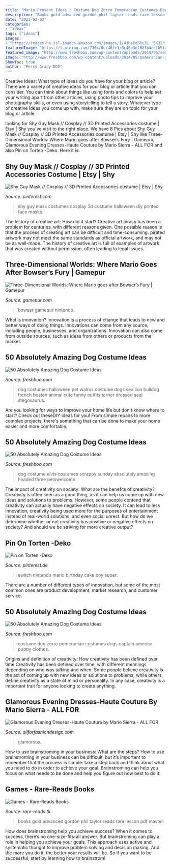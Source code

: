 ```yaml
---
title: "Mario Present Ideas : Costume Dog Zorro Pomeranian Costumes Dogs Captain America Puppy Clothes"
description: "Books gold advanced gordon phil taylor reads rare lesson pdf master"
date: "2023-02-02"
categories:
- "ideas"
tags: ["ideas"]
images:
- "https://images-na.ssl-images-amazon.com/images/I/41HsCo58c3L._SX323_BO1,204,203,200_.jpg"
featuredImage: "https://i.pinimg.com/736x/0c/46/e3/0c46e3ef683b4eefb5fd640ccac2f20d.jpg"
featured_image: "http://www.freshboo.com/wp-content/uploads/2014/05/seal-Dog-Costumes.jpg"
image: "http://www.freshboo.com/wp-content/uploads/2014/05/pomeranian-in-zorro-costume.jpg"
ShowToc: true
author: "Percy Grady DDS"
---
```



Creative Ideas: What type of ideas do you have for your blog or article?
There are a variety of creative ideas for your blog or article that you can consider. You can think about things like using fonts and colors to help set your writing apart from other articles, using photo tips to improve your photography skills, or even using storytelling to tell a story. Whatever type of creative ideas you come up with, make sure they are on topic for your blog or article.

	

		
looking for Shy Guy Mask // Cosplay // 3D Printed Accessories costume | Etsy | Shy you've visit to the right place. We have 8 Pics about Shy Guy Mask // Cosplay // 3D Printed Accessories costume | Etsy | Shy like Three-Dimensional Worlds: Where Mario goes after Bowser’s Fury | Gamepur, Glamorous Evening Dresses-Haute Couture by Mario Sierra - ALL FOR and also Pin on Torten -Deko. Here it is:
		
    
## Shy Guy Mask // Cosplay // 3D Printed Accessories Costume | Etsy | Shy

<img loading=lazy src="https://i.pinimg.com/originals/aa/cd/89/aacd8972d4acbfcd75d6780cb15d8f14.jpg" onerror="this.onerror=null;this.src='https://tse4.mm.bing.net/th?id=OIP.aAUzDWl1JjnEb0GS8ulCRAHaFj&amp;pid=15.1';" alt="Shy Guy Mask // Cosplay // 3D Printed Accessories costume | Etsy | Shy">

_Source: pinterest.com_

>shy guy mask costumes cosplay 3d costume halloween diy printed face masks. 

	

The history of creative art: How did it start?
Creative art piracy has been a problem for centuries, with different reasons given. One possible reason is that the process of creating art can be difficult and time-consuming. pirated artwork may not meet the same standards as official artwork, and may not be as well-made. The history of creative art is full of examples of artwork that was created without permission, often leading to legal issues.

    
## Three-Dimensional Worlds: Where Mario Goes After Bowser’s Fury | Gamepur

<img loading=lazy src="https://assets.gamepur.com/wp-content/uploads/2021/03/09105523/Switch_SM3DWBowsersFury_screenshot_21-800x600.jpg" onerror="this.onerror=null;this.src='https://tse1.mm.bing.net/th?id=OIP.TNNGBa6BsX4gBV1lGMFW4AHaFj&amp;pid=15.1';" alt="Three-Dimensional Worlds: Where Mario goes after Bowser’s Fury | Gamepur">

_Source: gamepur.com_

>bowser gamepur nintendo. 

	

What is innovation?
Innovation is a process of change that leads to new and better ways of doing things. Innovations can come from any source, including people, businesses, and organizations. Innovation can also come from outside sources, such as ideas from others or products from the market.

    
## 50 Absolutely Amazing Dog Costume Ideas

<img loading=lazy src="http://www.freshboo.com/wp-content/uploads/2014/05/seal-Dog-Costumes.jpg" onerror="this.onerror=null;this.src='https://tse2.mm.bing.net/th?id=OIP.wXhp5G8CMhhtPGdARKv8EwHaHa&amp;pid=15.1';" alt="50 Absolutely Amazing Dog Costume Ideas">

_Source: freshboo.com_

>dog costumes halloween pet walrus costume dogs sea lion bulldog french boston animal cute funny outfits terrier dressed seal stegosaurus. 

	

Are you looking for ways to improve your home life but don't know where to start? Check out theseDIY ideas for you! From simple repairs to more complex projects, there's something that can be done to make your home easier and more comfortable.

    
## 50 Absolutely Amazing Dog Costume Ideas

<img loading=lazy src="http://www.freshboo.com/wp-content/uploads/2014/05/Elvis-Dog-Costume-962x1024.jpg" onerror="this.onerror=null;this.src='https://tse4.mm.bing.net/th?id=OIP.8KOLX2_I4Uf4zXjwT_a0FgHaH4&amp;pid=15.1';" alt="50 Absolutely Amazing Dog Costume Ideas">

_Source: freshboo.com_

>dog costume elvis costumes scrappy sunday absolutely amazing headed three petswelcome. 

	

The impact of creativity on society: What are the benefits of creativity?
Creativity is often seen as a good thing, as it can help us come up with new ideas and solutions to problems. However, some people contend that creativity can actually have negative effects on society. It can lead to less innovation, creativity being used more for the purposes of entertainment instead of real-world solutions, and even social unrest. But how do we determine whether or not creativity has positive or negative effects on society? And should we be striving for more creative output?

    
## Pin On Torten -Deko

<img loading=lazy src="https://i.pinimg.com/736x/0c/46/e3/0c46e3ef683b4eefb5fd640ccac2f20d.jpg" onerror="this.onerror=null;this.src='https://tse4.mm.bing.net/th?id=OIP.Bw9UZwAHvpWIiu8-reM0XQHaFj&amp;pid=15.1';" alt="Pin on Torten -Deko">

_Source: pinterest.de_

>switch nintendo mario birthday cake boy super. 

	

There are a number of different types of innovation, but some of the most common ones are product development, market research, and customer service.

    
## 50 Absolutely Amazing Dog Costume Ideas

<img loading=lazy src="http://www.freshboo.com/wp-content/uploads/2014/05/pomeranian-in-zorro-costume.jpg" onerror="this.onerror=null;this.src='https://tse4.mm.bing.net/th?id=OIP.4vgVpjRdcLmrHeXWOfSpsgHaGu&amp;pid=15.1';" alt="50 Absolutely Amazing Dog Costume Ideas">

_Source: freshboo.com_

>costume dog zorro pomeranian costumes dogs captain america puppy clothes. 

	

Origins and definition of creativity: How creativity has been defined over time
Creativity has been defined over time, with different meanings depending on who was talking and when. Some people believe creativity is the act of coming up with new ideas or solutions to problems, while others define creativity as a state of mind or personality. In any case, creativity is a important trait for anyone looking to create anything.

    
## Glamorous Evening Dresses-Haute Couture By Mario Sierra - ALL FOR

<img loading=lazy src="https://allforfashiondesign.com/wp-content/uploads/2013/06/fe-61.jpg" onerror="this.onerror=null;this.src='https://tse3.mm.bing.net/th?id=OIP.6E7-yLpZQ83cYyHJwZmggwHaJj&amp;pid=15.1';" alt="Glamorous Evening Dresses-Haute Couture by Mario Sierra - ALL FOR">

_Source: allforfashiondesign.com_

>glamorous. 

	

How to use brainstroming in your business: What are the steps?
How to use brainstroming in your business can be difficult, but it’s important to remember that the process is simple: take a step back and think about what you need to do in order to achieve your goal. Brainstroming can help you focus on what needs to be done and help you figure out how best to do it.

    
## Games - Rare-Reads Books

<img loading=lazy src="https://images-na.ssl-images-amazon.com/images/I/41HsCo58c3L._SX323_BO1,204,203,200_.jpg" onerror="this.onerror=null;this.src='https://tse1.mm.bing.net/th?id=OIP.obA2UeTtZ7GdamOJpLDQ5QAAAA&amp;pid=15.1';" alt="Games - Rare-Reads Books">

_Source: rare-reads.tk_

>books gold advanced gordon phil taylor reads rare lesson pdf master. 

	

How does brainstroming help you achieve success?
When it comes to success, there’s no one-size-fits-all answer. But brainstroming can play a role in helping you achieve your goals. This approach uses active and systematic thought to improve problem solving and decision making. And the more you do it, the better your results will be. So if you want to be successful, start by learning how to brainstrom!


